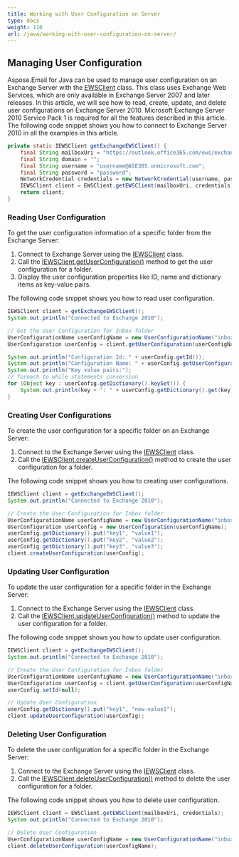 ```yaml
---
title: Working with User Configuration on Server
type: docs
weight: 110
url: /java/working-with-user-configuration-on-server/
---
```



## **Managing User Configuration**
Aspose.Email for Java can be used to manage user configuration on an Exchange Server with the [EWSClient](https://apireference.aspose.com/email/java/com.aspose.email/ewsclient) class. This class uses Exchange Web Services, which are only available in Exchange Server 2007 and later releases. In this article, we will see how to read, create, update, and delete user configurations on Exchange Server 2010. Microsoft Exchange Server 2010 Service Pack 1 is required for all the features described in this article. The following code snippet shows you how to connect to Exchange Server 2010 in all the examples in this article.



~~~Java
private static IEWSClient getExchangeEWSClient() {
    final String mailboxUri = "https://outlook.office365.com/ews/exchange.asmx";
    final String domain = "";
    final String username = "username@ASE305.onmicrosoft.com";
    final String password = "password";
    NetworkCredential credentials = new NetworkCredential(username, password, domain);
    IEWSClient client = EWSClient.getEWSClient(mailboxUri, credentials);
    return client;
}
~~~
### **Reading User Configuration**
To get the user configuration information of a specific folder from the Exchange Server:

1. Connect to Exchange Server using the [IEWSClient](https://apireference.aspose.com/email/java/com.aspose.email/IEWSClient) class.
1. Call the [IEWSClient.getUserConfiguration()](https://apireference.aspose.com/email/java/com.aspose.email/IEWSClient#getUserConfiguration\(com.aspose.email.UserConfigurationName\)) method to get the user configuration for a folder.
1. Display the user configuration properties like ID, name and dictionary items as key-value pairs.

The following code snippet shows you how to read user configuration.



~~~Java
IEWSClient client = getExchangeEWSClient();
System.out.println("Connected to Exchange 2010");

// Get the User Configuration for Inbox folder
UserConfigurationName userConfigName = new UserConfigurationName("inbox.config", client.getMailboxInfo().getInboxUri());
UserConfiguration userConfig = client.getUserConfiguration(userConfigName);

System.out.println("Configuration Id: " + userConfig.getId());
System.out.println("Configuration Name: " + userConfig.getUserConfigurationName().getName());
System.out.println("Key value pairs:");
// foreach to while statements conversion
for (Object key : userConfig.getDictionary().keySet()) {
    System.out.println(key + ": " + userConfig.getDictionary().get(key).toString());
}
~~~
### **Creating User Configurations**
To create the user configuration for a specific folder on an Exchange Server:

1. Connect to the Exchange Server using the [IEWSClient](https://apireference.aspose.com/email/java/com.aspose.email/IEWSClient) class.
1. Call the [IEWSClient.createUserConfiguration()](https://apireference.aspose.com/email/java/com.aspose.email/IEWSClient#createUserConfiguration\(com.aspose.email.UserConfiguration\)) method to create the user configuration for a folder.

The following code snippet shows you how to creating user configurations.



~~~Java
IEWSClient client = getExchangeEWSClient();
System.out.println("Connected to Exchange 2010");

// Create the User Configuration for Inbox folder
UserConfigurationName userConfigName = new UserConfigurationName("inbox.config", client.getMailboxInfo().getInboxUri());
UserConfiguration userConfig = new UserConfiguration(userConfigName);
userConfig.getDictionary().put("key1", "value1");
userConfig.getDictionary().put("key2", "value2");
userConfig.getDictionary().put("key3", "value3");
client.createUserConfiguration(userConfig);
~~~
### **Updating User Configuration**
To update the user configuration for a specific folder in the Exchange Server:

1. Connect to the Exchange Server using the [IEWSClient](https://apireference.aspose.com/email/java/com.aspose.email/IEWSClient) class.
1. Call the [IEWSClient.updateUserConfiguration()](https://apireference.aspose.com/email/java/com.aspose.email/IEWSClient#updateUserConfiguration\(com.aspose.email.UserConfiguration\)) method to update the user configuration for a folder.

The following code snippet shows you how to update user configuration.



~~~Java
IEWSClient client = getExchangeEWSClient();
System.out.println("Connected to Exchange 2010");

// Create the User Configuration for Inbox folder
UserConfigurationName userConfigName = new UserConfigurationName("inbox.config", client.getMailboxInfo().getInboxUri());
UserConfiguration userConfig = client.getUserConfiguration(userConfigName);
userConfig.setId(null);

// Update User Configuration
userConfig.getDictionary().put("key1", "new-value1");
client.updateUserConfiguration(userConfig);
~~~
### **Deleting User Configuration**
To delete the user configuration for a specific folder in the Exchange Server:

1. Connect to the Exchange Server using the [IEWSClient](https://apireference.aspose.com/email/java/com.aspose.email/IEWSClient) class.
1. Call the [IEWSClient.deleteUserConfiguration()](https://apireference.aspose.com/email/java/com.aspose.email/IEWSClient#deleteUserConfiguration\(com.aspose.email.UserConfigurationName\)) method to delete the user configuration for a folder.

The following code snippet shows you how to delete user configuration.



~~~Java
IEWSClient client = EWSClient.getEWSClient(mailboxUri, credentials);
System.out.println("Connected to Exchange 2010");

// Delete User Configuration
UserConfigurationName userConfigName = new UserConfigurationName("inbox.config", client.getMailboxInfo().getInboxUri());
client.deleteUserConfiguration(userConfigName);
~~~